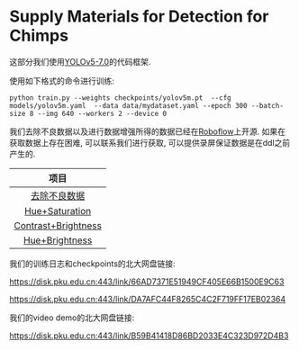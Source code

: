 # Supply Materials for Detection for Chimps

这部分我们使用[YOLOv5-7.0](https://github.com/ultralytics/yolov5)的代码框架.

使用如下格式的命令进行训练:

```
python train.py --weights checkpoints/yolov5m.pt  --cfg models/yolov5m.yaml  --data data/mydataset.yaml --epoch 300 --batch-size 8 --img 640 --workers 2 --device 0
```

我们去除不良数据以及进行数据增强所得的数据已经在[Roboflow](https://universe.roboflow.com/happy-hippo/happy-hippo)上开源. 如果在获取数据上存在困难, 可以联系我们进行获取, 可以提供录屏保证数据是在ddl之前产生的.

| 项目 |
|:------:|
| [去除不良数据](https://universe.roboflow.com/happy-hippo/happy-hippo/dataset/3) |
| [Hue+Saturation](https://universe.roboflow.com/happy-hippo/happy-hippo/dataset/9) |
| [Contrast+Brightness](https://universe.roboflow.com/happy-hippo/happy-hippo/dataset/5) |
| [Hue+Brightness](https://universe.roboflow.com/happy-hippo/happy-hippo/dataset/8) |

我们的训练日志和checkpoints的北大网盘链接:

<https://disk.pku.edu.cn:443/link/66AD7371E51949CF405E66B1500E9C63>

<https://disk.pku.edu.cn:443/link/DA7AFC44F8265C4C2F719FF17EB02364>

我们的video demo的北大网盘链接:

<https://disk.pku.edu.cn:443/link/B59B41418D86BD2033E4C323D972D4B3>
